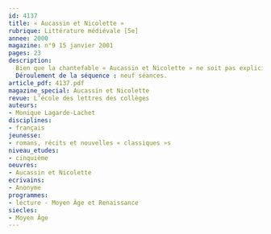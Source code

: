 ```yaml
---
id: 4137
title: « Aucassin et Nicolette »
rubrique: Littérature médiévale [5e]
annee: 2000
magazine: n°9 15 janvier 2001
pages: 23
description: 
  Bien que la chantefable « Aucassin et Nicolette » ne soit pas explicitement désignée dans les documents d’accompagnement de la classe de cinquième, l’œuvre, qui est à la fois un roman d’aventures et d’amour et « un texte de dérision critique du Moyen Âge », correspond tout à fait à l’esprit des programmes. L’objectif de la séquence est la découverte du Moyen Âge, des mentalités du monde médiéval, en liaison avec les professeurs d’histoire, de musique et d’arts plastiques. L’époque de l’année la plus adéquate pour l’étude de cette œuvre en classe de cinquième serait le moment où le professeur d’histoire traite du Moyen Âge ; le professeur de musique peut, lui aussi, apporter son éclairage sur les instruments propres au Moyen Âge, le rôle de la tradition médiévale orale et lyrique.
  Déroulement de la séquence : neuf séances.
article_pdf: 4137.pdf
magazine_special: Aucassin et Nicolette
revue: L’école des lettres des collèges
auteurs:
- Monique Lagarde-Lachet
disciplines:
- français
jeunesse:
- romans, récits et nouvelles « classiques »s
niveau_etudes:
- cinquième
oeuvres:
- Aucassin et Nicolette
ecrivains:
- Anonyme
programmes:
- lecture - Moyen Âge et Renaissance
siecles:
- Moyen Âge
---
```


